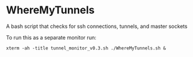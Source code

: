 # WhereMyTunnels
A bash script that checks for ssh connections, tunnels, and master sockets

To run this as a separate monitor run:
```
xterm -ah -title tunnel_monitor_v0.3.sh ./WhereMyTunnels.sh &
```
